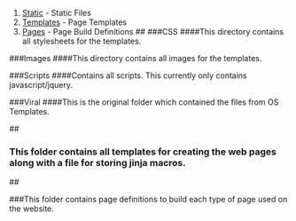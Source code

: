 1. [Static](#static) -  Static Files
2. [Templates](#templates) -  Page Templates
3. [Pages](#pages) -  Page Build Definitions
##<!--DESC Static Files-->
###CSS
####This directory contains all stylesheets for the templates.

###Images
####This directory contains all images for the templates.

###Scripts
####Contains all scripts. This currently only contains javascript/jquery.

###Viral
####This is the original folder which contained the files from OS Templates.

##<!--DESC Page Templates-->
### This folder contains all templates for creating the web pages along with a file for storing jinja macros. 

##<!--DESC Page Build Definitions-->

###This folder contains page definitions to build each type of page used on the website.

